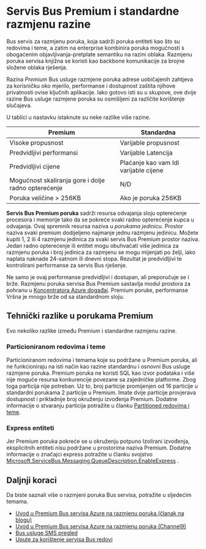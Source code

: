 <properties
    pageTitle="Servis Bus Premium i cijene razine pregled standardne poruka | Microsoft Azure"
    description="Servis Bus Premium i standardne poruka"
    services="service-bus"
    documentationCenter=".net"
    authors="djrosanova"
    manager="timlt"
    editor=""/>

<tags
    ms.service="service-bus"
    ms.workload="na"
    ms.tgt_pltfrm="na"
    ms.devlang="na"
    ms.topic="get-started-article"
    ms.date="09/02/2016"
    ms.author="darosa;sethm"/>

# <a name="service-bus-premium-and-standard-messaging-tiers"></a>Servis Bus Premium i standardne razmjenu razine 

Bus servis za razmjenu poruka, koja sadrži poruka entiteti kao što su redovima i teme, a zatim na enterprise kombinira poruka mogućnosti s obogaćenim objavljivanja-pretplate semantiku na razini oblaka. Razmjenu poruka servisa knjižna se koristi kao backbone komunikacije za brojne složene oblaka rješenja.

Razina *Premium* Bus usluge razmjene poruka adrese uobičajenih zahtjeva za korisničku oko mjerilo, performanse i dostupnost zaštita njihove privatnosti ovise ključnih aplikacije. Iako gotovo isti su u skupove, ove dvije razine Bus usluge razmjene poruka su osmišljeni za različite korištenje slučajeva.

U tablici u nastavku istaknute su neke razlike više razine.

| Premium                               | Standardna                       |
|---------------------------------------|--------------------------------|
| Visoke propusnost                       | Varijable propusnost            |
| Predvidljivi performansi               | Varijable Latencija               |
| Predvidljivi cijene                   | Plaćanje kao vam Idi varijable cijene |
| Mogućnost skaliranja gore i dolje radno opterećenje | N/D                            |
| Poruka veličine > 256KB                  | Ako je poruka 256KB          |

**Servis Bus Premium poruka** sadrži resursa odvajanja sloju opterećenje procesora i memorije tako da se pokreće svaki radno opterećenje kupca u odvajanja. Ovaj spremnik resursa naziva u *porukama jedinicu*. Prostor naziva svaki premium dodijeljeno najmanje jednu razmjenu jedinicu. Možete kupiti 1, 2 ili 4 razmjenu jedinica za svaki servis Bus Premium prostor naziva. Jedan radno opterećenje ili entitet mogu obuhvaćati više jedinica za razmjenu poruka i broj jedinica za razmjenu se mogu mijenjati po želji, iako naplata naknade 24-satnom ili dnevni stopa. Rezultat je predvidljivi te kontrolirani performanse za servis Bus rješenje.

Ne samo je ovaj performanse predvidljivi i dostupan, ali preporučuje se i brže. Razmjenu poruka servisa Bus Premium sastavlja modul prostora za pohranu u [Koncentratora Azure događaj](https://azure.microsoft.com/services/event-hubs/). Premium poruke, performanse Vršna je mnogo brže od sa standardnom sloju.

## <a name="premium-messaging-technical-differences"></a>Tehnički razlike u porukama Premium

Evo nekoliko razlike između Premium i standardne razmjenu razine.

### <a name="partitioned-queues-and-topics"></a>Particioniranom redovima i teme

Particioniranom redovima i temama koje su podržane u Premium poruka, ali ne funkcioniraju na isti način kao razine standardnu i osnovni Bus usluge razmjene poruka. Premium poruka ne koristi SQL kao izvor podataka i više nije moguće resursa konkurencije povezane sa zajedničke platforme. Zbog toga particija nije potreban. Uz to, broj particije promijenjen od 16 particije u standardni porukama 2 particije u Premium. Imate dvije particije provjerava dostupnost i prikladnije broj okruženju izvođenja Premium. Dodatne informacije o stvaranju particija potražite u članku [Partitioned redovima i teme](service-bus-partitioning.md).

### <a name="express-entities"></a>Express entiteti

Jer Premium poruka pokreće se u okruženju potpuno Izolirani izvođenja, eksplicitnih entiteti nisu podržane u prostorima naziva Premium. Dodatne informacije o značajci express potražite u članku svojstvo [Microsoft.ServiceBus.Messaging.QueueDescription.EnableExpress](https://msdn.microsoft.com/library/azure/microsoft.servicebus.messaging.queuedescription.enableexpress.aspx) .

## <a name="next-steps"></a>Daljnji koraci

Da biste saznali više o razmjeni poruka Bus servisa, potražite u sljedećim temama.

- [Uvod u Premium Bus servisa Azure na razmjenu poruka (članak na blogu)](http://azure.microsoft.com/blog/introducing-azure-service-bus-premium-messaging/)
- [Uvod u Premium Bus servisa Azure na razmjenu poruka (Channel9)](https://channel9.msdn.com/Blogs/Subscribe/Introducing-Azure-Service-Bus-Premium-Messaging)
- [Bus usluge SMS pregled](service-bus-messaging-overview.md)
- [Upute za korištenje servisa Bus redovi](service-bus-dotnet-get-started-with-queues.md)
